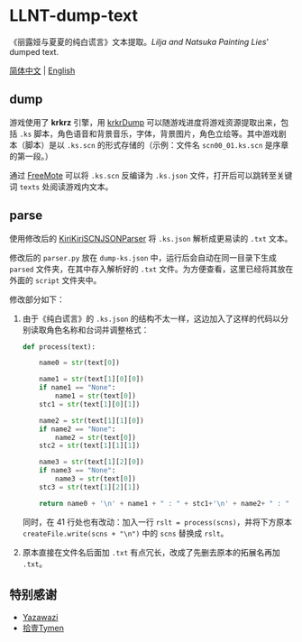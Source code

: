 # LLNT-dump-text

《丽露娅与夏夏的纯白谎言》文本提取。*Lilja and Natsuka Painting Lies*' dumped text.

[简体中文](README.md) | [English](README-en.md)

## dump

游戏使用了 **krkrz** 引擎，用 [krkrDump](https://github.com/crskycode/KrkrDump) 可以随游戏进度将游戏资源提取出来，包括 `.ks` 脚本，角色语音和背景音乐，字体，背景图片，角色立绘等。其中游戏剧本（脚本）是以 `.ks.scn` 的形式存储的（示例：文件名 `scn00_01.ks.scn` 是序章的第一段。）

通过 [FreeMote](https://github.com/UlyssesWu/FreeMote) 可以将 `.ks.scn` 反编译为 `.ks.json` 文件，打开后可以跳转至关键词 `texts` 处阅读游戏内文本。

## parse

使用修改后的 [KiriKiriSCNJSONParser](https://github.com/HoodedTissue/KiriKiriSCNJSONParser) 将 `.ks.json` 解析成更易读的 `.txt` 文本。

修改后的 `parser.py` 放在 `dump-ks.json` 中，运行后会自动在同一目录下生成 `parsed` 文件夹，在其中存入解析好的 `.txt` 文件。为方便查看，这里已经将其放在外面的 `script` 文件夹中。

修改部分如下：

1. 由于《纯白谎言》的 `.ks.json` 的结构不太一样，这边加入了这样的代码以分别读取角色名称和台词并调整格式：

    ```python
    def process(text):
    
        name0 = str(text[0])

        name1 = str(text[1][0][0])
        if name1 == "None":
            name1 = str(text[0])
        stc1 = str(text[1][0][1])

        name2 = str(text[1][1][0])
        if name2 == "None":
            name2 = str(text[0])
        stc2 = str(text[1][1][1])

        name3 = str(text[1][2][0])
        if name3 == "None":
            name3 = str(text[0])
        stc3 = str(text[1][2][1])

        return name0 + '\n' + name1 + " : " + stc1+'\n' + name2+ " : " + stc2+'\n' + name3 + " : " + stc3 + '\n'
    ```

    同时，在 41 行处也有改动：加入一行 `rslt = process(scns)`，并将下方原本 `createFile.write(scns + "\n")` 中的 `scns` 替换成 `rslt`。

2. 原本直接在文件名后面加 `.txt` 有点冗长，改成了先删去原本的拓展名再加 `.txt`。

## 特别感谢

- [Yazawazi](https://yazawazi.moe/)
- [拾壹Tymen](https://space.bilibili.com/486926861)
